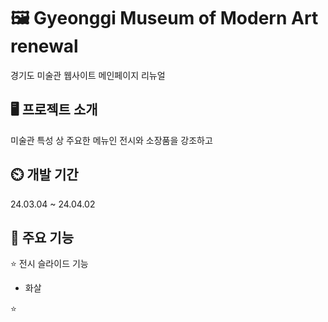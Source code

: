 # 🖼️ Gyeonggi Museum of Modern Art renewal
경기도 미술관 웹사이트 메인페이지 리뉴얼

## 🖥️ 프로젝트 소개
미술관 특성 상 주요한 메뉴인 전시와 소장품을 강조하고 

## ⏲️ 개발 기간
24.03.04 ~ 24.04.02

## 📌 주요 기능
⭐ 전시 슬라이드 기능
+ 화살
  
⭐ 
